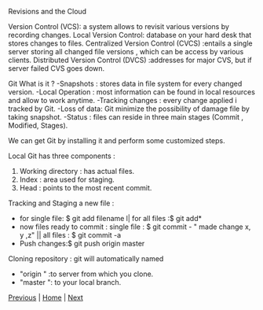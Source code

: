  Revisions and the Cloud

Version Control (VCS): a system  allows to revisit various versions by recording changes. 
Local Version Control: database on your hard desk that stores changes to files.
Centralized Version Control (CVCS) :entails a single server storing all changed file versions , which can be access by various clients.
Distributed Version Control (DVCS) :addresses for major CVS, but if server failed CVS goes down.

Git What is it ?
-Snapshots : stores data in file system for every changed version.
-Local Operation : most information can be found in local resources and allow to work anytime.
-Tracking changes : every change applied i tracked by Git.
-Loss of data: Git minimize the possibility of damage file by taking snapshot. 
-Status : files can reside in three main stages (Commit , Modified, Stages). 

We can get Git by installing it and perform some customized steps. 

Local Git has three components :
1. Working directory : has actual files.
2.  Index : area used for staging.
3. Head : points to the most recent commit.

Tracking and Staging a new file :
- for single file: $ git add filename l| for all files :$ git add*  
- now files ready to commit :
   single file : $ git commit - " made change x, y ,z" || all files : $ git commit -a 
- Push changes:$ git push origin master         

Cloning repository : git will automatically named

  - "origin " :to server from which you clone. 
  - "master ": to your local branch.
  
[Previous](Read02.md)  | [Home](README.md) | [Next](Read04.md)
